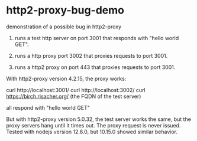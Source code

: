 # http2-proxy-bug-demo
demonstration of a possible bug in http2-proxy

1. runs a test http server on port 3001 that responds with "hello world GET".

2. runs a http proxy port 3002 that proxies requests to port 3001.

3. runs a http2 proxy on port 443 that proxies requests to port 3001.

With http2-proxy version 4.2.15, the proxy works:

curl http://localhost:3001/
curl http://localhost:3002/
curl https://birch.risacher.org/ (the FQDN of the test server)

all respond with "hello world GET"

But with http2-proxy version 5.0.32, the test server works the same,
but the proxy servers hang until it times out.  The proxy request is
never issued.  Tested with nodejs version 12.8.0, but 10.15.0 showed
similar behavior.


